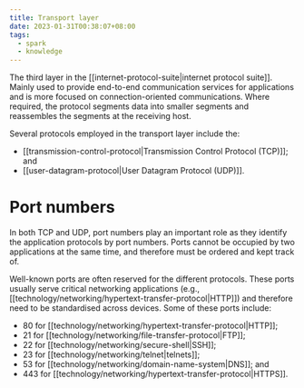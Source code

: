 ```yaml
---
title: Transport layer
date: 2023-01-31T00:38:07+08:00
tags:
  - spark
  - knowledge
---
```


The third layer in the [[internet-protocol-suite|internet protocol suite]]. Mainly used to provide end-to-end communication services for applications and is more focused on connection-oriented communications. Where required, the protocol segments data into smaller segments and reassembles the segments at the receiving host.

Several protocols employed in the transport layer include the:
- [[transmission-control-protocol|Transmission Control Protocol (TCP)]]; and
- [[user-datagram-protocol|User Datagram Protocol (UDP)]].

# Port numbers

In both TCP and UDP, port numbers play an important role as they identify the application protocols by port numbers. Ports cannot be occupied by two applications at the same time, and therefore must be ordered and kept track of.

Well-known ports are often reserved for the different protocols. These ports usually serve critical networking applications (e.g., [[technology/networking/hypertext-transfer-protocol|HTTP]]) and therefore need to be standardised across devices. Some of these ports include:
- 80 for [[technology/networking/hypertext-transfer-protocol|HTTP]];
- 21 for [[technology/networking/file-transfer-protocol|FTP]];
- 22 for [[technology/networking/secure-shell|SSH]];
- 23 for [[technology/networking/telnet|telnets]];
- 53 for [[technology/networking/domain-name-system|DNS]]; and
- 443 for [[technology/networking/hypertext-transfer-protocol|HTTPS]].
